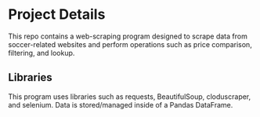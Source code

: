 # Project Details

This repo contains a web-scraping program designed to scrape data from soccer-related websites and perform operations such as price comparison, filtering, and lookup. 

## Libraries 

This program uses libraries such as requests, BeautifulSoup, cloduscraper, and selenium.
Data is stored/managed inside of a Pandas DataFrame.
